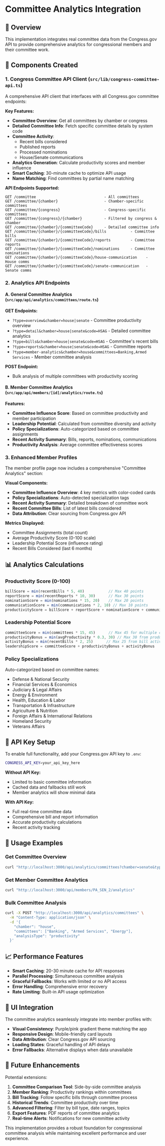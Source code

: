 # Committee Analytics Integration

## 🎯 Overview

This implementation integrates real committee data from the Congress.gov API to provide comprehensive analytics for congressional members and their committee work.

## 🔧 Components Created

### 1. Congress Committee API Client (`src/lib/congress-committee-api.ts`)

A comprehensive API client that interfaces with all Congress.gov committee endpoints:

**Key Features:**
- **Committee Overview**: Get all committees by chamber or congress
- **Detailed Committee Info**: Fetch specific committee details by system code
- **Committee Activity**: 
  - Recent bills considered
  - Published reports
  - Processed nominations
  - House/Senate communications
- **Analytics Generation**: Calculate productivity scores and member influence
- **Smart Caching**: 30-minute cache to optimize API usage
- **Name Matching**: Find committees by partial name matching

**API Endpoints Supported:**
```
GET /committee                               - All committees
GET /committee/{chamber}                     - Chamber-specific committees  
GET /committee/{congress}                    - Congress-specific committees
GET /committee/{congress}/{chamber}          - Filtered by congress & chamber
GET /committee/{chamber}/{committeeCode}     - Detailed committee info
GET /committee/{chamber}/{committeeCode}/bills           - Committee bills
GET /committee/{chamber}/{committeeCode}/reports         - Committee reports
GET /committee/{chamber}/{committeeCode}/nominations     - Committee nominations
GET /committee/{chamber}/{committeeCode}/house-communication    - House comms
GET /committee/{chamber}/{committeeCode}/senate-communication   - Senate comms
```

### 2. Analytics API Endpoints

#### A. General Committee Analytics (`src/app/api/analytics/committees/route.ts`)

**GET Endpoints:**
- `?type=overview&chamber=house|senate` - Committee productivity overview
- `?type=detail&chamber=house|senate&code=HSAG` - Detailed committee analytics
- `?type=bills&chamber=house|senate&code=HSAG` - Committee's recent bills
- `?type=reports&chamber=house|senate&code=HSAG` - Committee reports
- `?type=member-analytics&chamber=house&committees=Banking,Armed Services` - Member committee analysis

**POST Endpoint:**
- Bulk analysis of multiple committees with productivity scoring

#### B. Member Committee Analytics (`src/app/api/members/[id]/analytics/route.ts`)

**Features:**
- **Committee Influence Score**: Based on committee productivity and member participation
- **Leadership Potential**: Calculated from committee diversity and activity
- **Policy Specializations**: Auto-categorized based on committee assignments
- **Recent Activity Summary**: Bills, reports, nominations, communications
- **Productivity Analysis**: Average committee effectiveness scores

### 3. Enhanced Member Profiles

The member profile page now includes a comprehensive "Committee Analytics" section:

**Visual Components:**
- **Committee Influence Overview**: 4 key metrics with color-coded cards
- **Policy Specializations**: Auto-detected specialization tags
- **Recent Activity Summary**: Detailed breakdown of committee work
- **Recent Committee Bills**: List of latest bills considered
- **Data Attribution**: Clear sourcing from Congress.gov API

**Metrics Displayed:**
- Committee Assignments (total count)
- Average Productivity Score (0-100 scale)
- Leadership Potential Score (influence rating)
- Recent Bills Considered (last 6 months)

## 📊 Analytics Calculations

### Productivity Score (0-100)
```typescript
billScore = min(recentBills * 5, 40)           // Max 40 points
reportScore = min(recentReports * 10, 30)      // Max 30 points  
nominationScore = min(nominations * 15, 20)    // Max 20 points
communicationScore = min(communications * 2, 10) // Max 10 points
productivityScore = billScore + reportScore + nominationScore + communicationScore
```

### Leadership Potential Score
```typescript
committeeScore = min(committees * 15, 45)      // Max 45 for multiple committees
productivityBonus = min(avgProductivity * 0.3, 30) // Max 30 from productivity
activityBonus = min(recentBills * 2, 25)      // Max 25 from bill activity
leadershipScore = committeeScore + productivityBonus + activityBonus
```

### Policy Specializations
Auto-categorized based on committee names:
- Defense & National Security
- Financial Services & Economics  
- Judiciary & Legal Affairs
- Energy & Environment
- Health, Education & Labor
- Transportation & Infrastructure
- Agriculture & Nutrition
- Foreign Affairs & International Relations
- Homeland Security
- Veterans Affairs

## 🔑 API Key Setup

To enable full functionality, add your Congress.gov API key to `.env`:

```bash
CONGRESS_API_KEY=your_api_key_here
```

**Without API Key:**
- Limited to basic committee information
- Cached data and fallbacks still work
- Member analytics will show minimal data

**With API Key:**
- Full real-time committee data
- Comprehensive bill and report information
- Accurate productivity calculations
- Recent activity tracking

## 🚀 Usage Examples

### Get Committee Overview
```bash
curl "http://localhost:3000/api/analytics/committees?chamber=senate&type=overview"
```

### Get Member Committee Analytics  
```bash
curl "http://localhost:3000/api/members/PA_SEN_2/analytics"
```

### Bulk Committee Analysis
```bash
curl -X POST "http://localhost:3000/api/analytics/committees" \
  -H "Content-Type: application/json" \
  -d '{
    "chamber": "house",
    "committees": ["Banking", "Armed Services", "Energy"],
    "analysisType": "productivity"
  }'
```

## 📈 Performance Features

- **Smart Caching**: 20-30 minute cache for API responses
- **Parallel Processing**: Simultaneous committee analysis
- **Graceful Fallbacks**: Works with limited or no API access
- **Error Handling**: Comprehensive error recovery
- **Rate Limiting**: Built-in API usage optimization

## 🎨 UI Integration

The committee analytics seamlessly integrate into member profiles with:
- **Visual Consistency**: Purple/pink gradient theme matching the app
- **Responsive Design**: Mobile-friendly card layouts
- **Data Attribution**: Clear Congress.gov API sourcing
- **Loading States**: Graceful handling of API delays
- **Error Fallbacks**: Alternative displays when data unavailable

## 🔮 Future Enhancements

Potential extensions:
1. **Committee Comparison Tool**: Side-by-side committee analysis
2. **Member Ranking**: Productivity rankings within committees
3. **Bill Tracking**: Follow specific bills through committee process
4. **Historical Trends**: Committee productivity over time
5. **Advanced Filtering**: Filter by bill type, date ranges, topics
6. **Export Features**: PDF reports of committee analytics
7. **Real-time Alerts**: Notifications for new committee activity

This implementation provides a robust foundation for congressional committee analysis while maintaining excellent performance and user experience.
